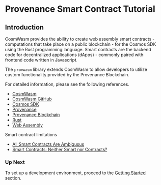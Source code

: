 # Provenance Smart Contract Tutorial

## Introduction

CosmWasm provides the ability to create web assembly smart contracts - computations that take place
on a public blockchain - for the Cosmos SDK using the Rust programming language. Smart contracts are
the backend code for decentralized applications (dApps) - commonly paired with frontend code
written in Javascript.

The `provwasm` library extends CosmWasm to allow developers to utilize custom functionality provided
by the Provenance Blockchain.

For detailed information, please see the following references.

- [CosmWasm](https://docs.cosmwasm.com/)
- [CosmWasm GitHub](https://github.com/CosmWasm/cosmwasm)
- [Cosmos SDK](https://cosmos.network/sdk)
- [Provenance](https://provenance.io/)
- [Provenance Blockchain](https://github.com/provenance-io/provenance)
- [Rust](https://www.rust-lang.org/)
- [Web Assembly](https://webassembly.org/)

Smart contract limitations

- [All Smart Contracts Are Ambiguous](https://papers.ssrn.com/sol3/papers.cfm?abstract_id=3315703)
- [Smart Contracts: Neither Smart nor Contracts?](https://freedom-to-tinker.com/2017/02/20/smart-contracts-neither-smart-not-contracts/)

### Up Next

To set up a development environment, proceed to the [Getting Started](03-getting-started.md)
section.
